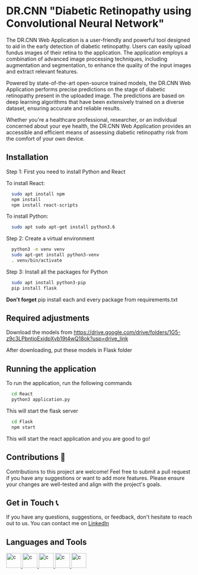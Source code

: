 
# DR.CNN "Diabetic Retinopathy using Convolutional Neural Network"

The DR.CNN Web Application is a user-friendly and powerful tool designed to aid in the early detection of diabetic retinopathy. Users can easily upload fundus images of their retina to the application. The application employs a combination of advanced image processing techniques, including augmentation and segmentation, to enhance the quality of the input images and extract relevant features.

Powered by state-of-the-art open-source trained models, the DR.CNN Web Application performs precise predictions on the stage of diabetic retinopathy present in the uploaded image. The predictions are based on deep learning algorithms that have been extensively trained on a diverse dataset, ensuring accurate and reliable results.

Whether you're a healthcare professional, researcher, or an individual concerned about your eye health, the DR.CNN Web Application provides an accessible and efficient means of assessing diabetic retinopathy risk from the comfort of your own device.


## Installation

Step 1: First you need to install Python and React 

To install React:

```bash
  sudo apt install npm
  npm install
  npm install react-scripts
```
To install Python:

```bash
  sudo apt sudo apt-get install python3.6
```

Step 2: Create a virtual environment

```bash
  python3 -m venv venv
  sudo apt-get install python3-venv
  . venv/bin/activate
```

Step 3: Install all the packages for Python

```bash
  sudo apt install python3-pip
  pip install flask
```
**Don't forget** pip install each and every package from requirements.txt

## Required adjustments

Download the models from https://drive.google.com/drive/folders/1G5-z9c3LPbntjoExjdpXvb19t4wQ18ok?usp=drive_link

After downloading, put these models in Flask folder


## Running the application

To run the application, run the following commands

```bash
  cd React
  python3 application.py
```
This will start the flask server

```bash
  cd Flask
  npm start
```
This will start the react application and you are good to go!

## Contributions 🤝

Contributions to this project are welcome! Feel free to submit a pull request if you have any suggestions or want to add more features. Please ensure your changes are well-tested and align with the project's goals.


## Get in Touch 📞

If you have any questions, suggestions, or feedback, don't hesitate to reach out to us. You can contact me on [LinkedIn](www.linkedin.com/in/jayjathar1409) 

## Languages and Tools
<p align="left"> <a href="https://www.python.org/" target="_blank" rel="noreferrer"> <img src="https://cdn.jsdelivr.net/gh/devicons/devicon/icons/python/python-original.svg" alt="c" width="40" height="40"/> </a> 
  <a href="https://flask.palletsprojects.com/en/2.3.x/" target="_blank" rel="noreferrer"> <img src="https://cdn.jsdelivr.net/gh/devicons/devicon/icons/flask/flask-original.svg" alt="c" width="40" height="40"/> </a>
  <a href="https://react.dev/" target="_blank" rel="noreferrer"> <img src="https://cdn.jsdelivr.net/gh/devicons/devicon/icons/react/react-original.svg" alt="c" width="40" height="40"/> </a>
  <a href="https://html.com/" target="_blank" rel="noreferrer"> <img src="https://cdn.jsdelivr.net/gh/devicons/devicon/icons/html5/html5-original.svg" alt="c" width="40" height="40"/> </a>
  <a href="https://www.w3schools.com/css/" target="_blank" rel="noreferrer"> <img src="https://cdn.jsdelivr.net/gh/devicons/devicon/icons/css3/css3-original.svg" alt="c" width="40" height="40"/> </a>
</p>
